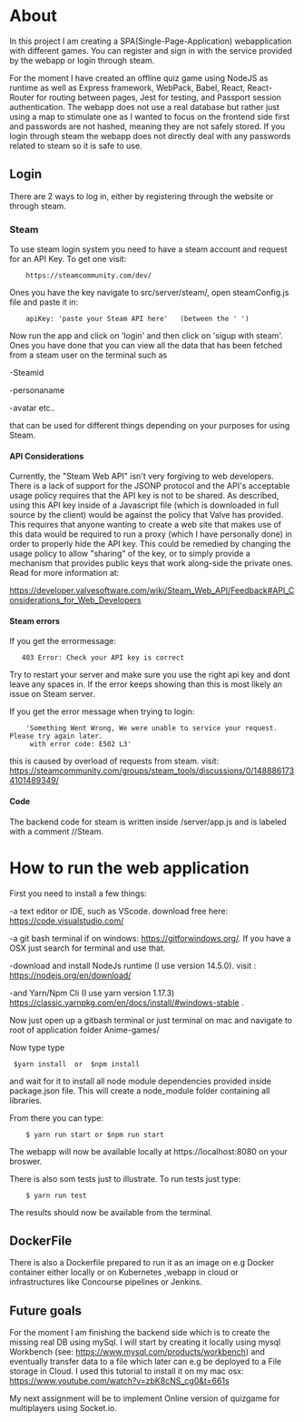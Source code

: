 # About
In this project I am creating a SPA(Single-Page-Application) webapplication with different games. You can register and sign in with the service provided by the webapp or login through steam. 

For the moment I have created an offline quiz game using
NodeJS as runtime as well as Express framework, WebPack, Babel, React, React-Router for routing between pages, Jest for testing, and Passport session authentication. The webapp does not use a real database but rather just using a map to stimulate one as I wanted to focus on the frontend side first and passwords are not hashed, meaning they are not safely stored. If you login through steam the webapp does not directly deal with any passwords related to steam so it is safe to use. 


## Login
There are 2 ways to log in, either by registering through the website or through steam.


### Steam
To use steam login system you need to have a steam account and request for an API Key. To get one visit:

        https://steamcommunity.com/dev/

Ones you have the key navigate to src/server/steam/, open steamConfig.js file and paste it in:
        
        apiKey: 'paste your Steam API here'   (between the ' ')

Now run the app and click on 'login' and then click on 'sigup with steam'. 
Ones you have done that you can view all the data that has been fetched from a steam user on the terminal such as 

-Steamid

-personaname

-avatar etc..

that can be used for different things depending on your purposes for using Steam. 

#### API Considerations
Currently, the "Steam Web API" isn't very forgiving to web developers. There is a lack of support for the JSONP protocol and the API's acceptable usage policy requires that the API key is not to be shared. As described, using this API key inside of a Javascript file (which is downloaded in full source by the client) would be against the policy that Valve has provided. This requires that anyone wanting to create a web site that makes use of this data would be required to run a proxy (which I have personally done) in order to properly hide the API key. This could be remedied by changing the usage policy to allow "sharing" of the key, or to simply provide a mechanism that provides public keys that work along-side the private ones.
Read for more information at:  

https://developer.valvesoftware.com/wiki/Steam_Web_API/Feedback#API_Considerations_for_Web_Developers 





#### Steam errors

If you get the errormessage:
       
       403 Error: Check your API key is correct

Try to restart your server and make sure you use the right api key and dont leave any spaces in. 
If the error keeps showing than this is most likely an issue on Steam server.

If you get the error message when trying to login:

        'Something Went Wrong, We were unable to service your request. Please try again later.
         with error code: E502 L3'


this is caused by overload of requests from steam.
visit: https://steamcommunity.com/groups/steam_tools/discussions/0/1488861734101489349/


#### Code 
The backend code for steam is written inside /server/app.js  and is labeled with a comment  //Steam.



# How to run the web application
First you need to install a few things:

-a text editor or IDE, such as VScode. download free here: https://code.visualstudio.com/ 

-a git bash terminal if on windows: https://gitforwindows.org/. If you have a OSX just search for  terminal and use that.

-download and install NodeJs runtime (I use version 14.5.0). visit : https://nodejs.org/en/download/     

-and Yarn/Npm Cli (I use yarn version 1.17.3)  https://classic.yarnpkg.com/en/docs/install/#windows-stable .

 
Now just open up a gitbash terminal or just terminal on mac and navigate to root of application folder Anime-games/

Now type type 

     $yarn install  or  $npm install
    
 

and wait for it to install all node module dependencies provided inside package.json file. This will create a node_module folder containing all libraries.

From there you can type: 

        $ yarn run start or $npm run start 


The webapp will now be available locally at https://localhost:8080 on your broswer.

There is also som tests just to illustrate. To run tests just type: 


        $ yarn run test


The results should now be available from the terminal. 


## DockerFile
There is also a Dockerfile prepared to run it as an image on e.g Docker container either locally or on Kubernetes ,webapp in cloud or infrastructures like Concourse pipelines or Jenkins.


## Future goals
For the moment I am finishing the backend side which is to create the missing real DB using mySql. I will start by creating it locally using mysql Workbench (see: https://www.mysql.com/products/workbench) and eventually transfer data to a file which later can e.g be deployed to a File storage in Cloud.
I used this tutorial to install it on my mac osx: https://www.youtube.com/watch?v=zbK8cNS_cg0&t=661s

My next assignment will be to implement Online version of quizgame for multiplayers using Socket.io.
